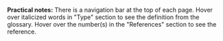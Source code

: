 __Practical notes:__ There is a navigation bar at the top of each page. Hover over italicized words in "Type" section to see the definition from the glossary. Hover over the number(s) in the "References" section to see the reference.
